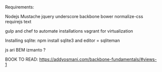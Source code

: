 Requirements:

Nodejs
Mustache
jquery
underscore
backbone
bower
normalize-css
requirejs
text

gulp and chef to automate installations
vagrant for virtualization


Installing sqlite:
npm install sqlite3
and editor = sqliteman


js ari BEM izmanto ?



BOOK TO READ:
https://addyosmani.com/backbone-fundamentals/#views-1
